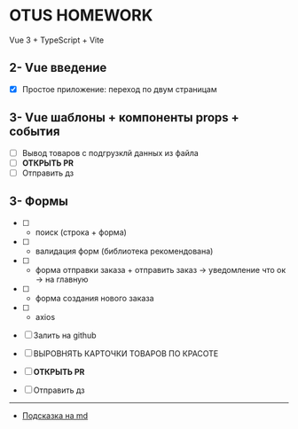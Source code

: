 # OTUS HOMEWORK

Vue 3 + TypeScript + Vite

## 2- Vue введение
- [x] Простое приложение: переход по двум страницам

## 3- Vue шаблоны + компоненты props + события
- [ ] Вывод товаров  с подгрузклй данных из файла
- [ ] **ОТКРЫТЬ PR**
- [ ] Отправить дз

## 3- Формы
- [ ] - поиск (строка + форма)
- [ ] - валидация форм (библиотека рекомендована)
- [ ] - форма отправки заказа + отправить заказ -> уведомление что ок -> на главную
- [ ] - форма создания нового заказа
- [ ] - axios
- [ ] Залить на github
- [ ] ВЫРОВНЯТЬ КАРТОЧКИ ТОВАРОВ ПО КРАСОТЕ
- [ ] **ОТКРЫТЬ PR**
- [ ] Отправить дз



***
- [Подсказка на md](https://doka.guide/tools/markdown/) 